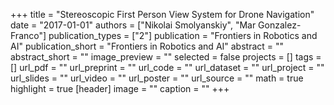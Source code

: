 +++
title = "Stereoscopic First Person View System for Drone Navigation"
date = "2017-01-01"
authors = ["Nikolai Smolyanskiy", "Mar Gonzalez-Franco"]
publication_types = ["2"]
publication = "Frontiers in Robotics and AI"
publication_short = "Frontiers in Robotics and AI"
abstract = ""
abstract_short = ""
image_preview = ""
selected = false
projects = []
tags = []
url_pdf = ""
url_preprint = ""
url_code = ""
url_dataset = ""
url_project = ""
url_slides = ""
url_video = ""
url_poster = ""
url_source = ""
math = true
highlight = true
[header]
image = ""
caption = ""
+++
